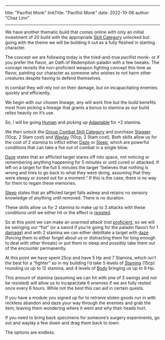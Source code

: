 
---
title: "Pacifist Monk"
linkTitle: "Pacifist Monk"
date: 2022-10-06
author: "Chaz Linn"

---
We have another thematic build that comes online with only an initial investment of 20 build with the appropriate [Skill Category](/rules/skill_categories/) unlocked but going with the theme we will be building it out as a fully fleshed in starting character.

The concept we are following today is the tried-and-true pacifist monk- or if you prefer the flavor, an Oath of Redemption paladin with a few tweaks. The concept revisits the non-proficient weapon fighting concept this time as flavor, painting our character as someone who wishes to not harm other creatures despite having to defend themselves.

In combat they will rely not on their damage, but on incapacitating enemies quickly and efficiently.

We begin with our chosen lineage; any will work fine but the build benefits most from picking a lineage that grants a bonus to stamina as our build relies heavily on it’s use.

So, I will be going [Human](/rules/lineage_skill_categories/#human-lineage-skill-category) and picking up [Adaptable](/rules/skills/#adaptable) for +2 stamina.

We then unlock the [Group Combat Skill Category](rules/skill_categories/#group-combat-skill-category) and purchase [Stagger](/rules/skills/#stagger) (10cp, 2 Stam cost) and [Waylay](/rules/skills/#waylay) (10cp, 2 Stam cost). Both skills allow us for the cost of 2 stamina to inflict either [Daze](/rules/conditions/#dazed) or [Sleep](/rules/conditions/#sleeping), which are powerful conditions that can take a foe out of combat in a single blow.

[Daze](/rules/conditions/#dazed) states that an afflicted target stares off into space, not noticing or remembering anything happening for 5 minutes or until cured or attacked. If left on a target for the full 5 minutes the target “believes that nothing is wrong and tries to go back to what they were doing, assuming that they were sleepy or zoned out for a moment.” If this is the case, there is no way for them to regain these memories.

[Sleep](/rules/conditions/#sleeping) states that an afflicted target falls asleep and retains no sensory knowledge of anything until removed. There is no duration.

These skills allow us for 2 stamina to make up to 3 attacks with these conditions until we either hit or the effect is [resisted](/rules/conditions/#resist).

So at this point we can make an unarmed attack (not [proficient](/rules/conditions/#proficiency), so we will be swinging our “fist” (or a sword if you’re going for the paladin flavor) for 1 [damage](/rules/conditions/#damage)) and with 2 stamina we can either debilitate a target with [daze](/rules/conditions/#dazed) (forcing them to either forget about us or distracting them for long enough to deal with other threats) or put them to sleep and possibly take them out of the encounter permanently.

At this point we have spent 25cp and have 5 Hp and 7 Stamina, which isn’t the best for a “fighter” so in my building I’d take 5 levels of [Stamina](/rules/skills/#stamina) (15cp) rounding us up to 12 stamina, and 4 levels of [Body](/rules/skills/#body) bringing us up to 9 Hp.

This amount of stamina (assuming we can hit with one of 3 swings and not be resisted) will allow us to incapacitate 6 enemies if we are fully rested once every 6 hours. While not the best this can aid in certain quests.

If you have a module you signed up for to retrieve stolen goods run in with reckless abandon and daze your way through the enemies and grab the item, leaving them wondering where it went and why their heads hurt.

If you need to bring back specimens for someone’s surgery experiments, go out and waylay a few down and drag them back to town.

The options are endless.